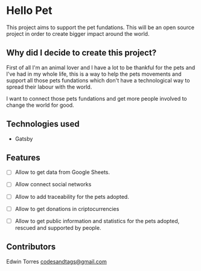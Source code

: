 # Hello Pet

This project aims to support the pet fundations. This will be an open source project in order to create bigger impact around the world.

## Why did I decide to create this project?

First of all I'm an animal lover and I have a lot to be thankful for the pets and I've had in my whole life, this is a way to help the pets movements and support all those pets fundations which don't have a technological way to spread their labour with the world.

I want to connect those pets fundations and get more people involved to change the world for good.

## Technologies used

- Gatsby

## Features

- [ ] Allow to get data from Google Sheets.
- [ ] Allow connect social networks
- [ ] Allow to add traceability for the pets adopted.
- [ ] Allow to get donations in criptocurrencies
- [ ] Allow to get public information and statistics for the pets adopted, rescued and supported by people.


## Contributors

Edwin Torres <codesandtags@gmail.com>
